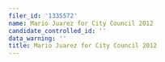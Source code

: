 ```yaml
---
filer_id: '1335572'
name: Mario Juarez for City Council 2012
candidate_controlled_id: ''
data_warning: ''
title: Mario Juarez for City Council 2012
---
```

